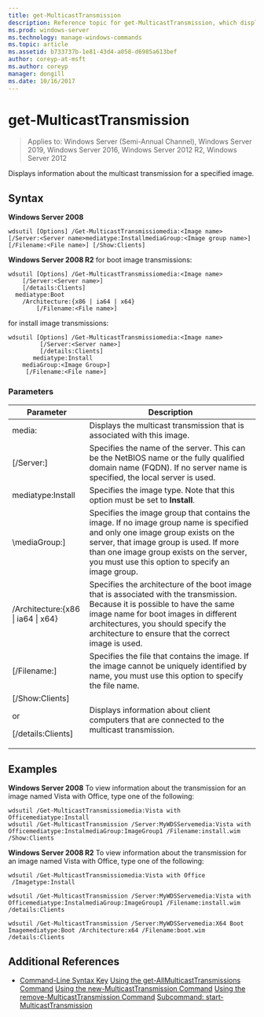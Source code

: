 ```yaml
---
title: get-MulticastTransmission
description: Reference topic for get-MulticastTransmission, which displays information about the multicast transmission for a specified image.
ms.prod: windows-server
ms.technology: manage-windows-commands
ms.topic: article
ms.assetid: b733737b-1e81-43d4-a058-d6985a613bef
author: coreyp-at-msft
ms.author: coreyp
manager: dongill
ms.date: 10/16/2017
---
```

# get-MulticastTransmission

> Applies to: Windows Server (Semi-Annual Channel), Windows Server 2019, Windows Server 2016, Windows Server 2012 R2, Windows Server 2012

Displays information about the multicast transmission for a specified image.

## Syntax
**Windows Server 2008**
```
wdsutil [Options] /Get-MulticastTransmissiomedia:<Image name> [/Server:<Server name>mediatype:InstallmediaGroup:<Image group name>] 
[/Filename:<File name>] [/Show:Clients]
```
**Windows Server 2008 R2**
for boot image transmissions:
```
wdsutil [Options] /Get-MulticastTransmissiomedia:<Image name>
    [/Server:<Server name>]
    [/details:Clients]
  mediatype:Boot
    /Architecture:{x86 | ia64 | x64}
        [/Filename:<File name>]
```
for install image transmissions:
```
wdsutil [Options] /Get-MulticastTransmissiomedia:<Image name>
         [/Server:<Server name>]
         [/details:Clients]
       mediatype:Install
    mediaGroup:<Image Group>]
     [/Filename:<File name>]
```
### Parameters
|Parameter|Description|
|-------|--------|
media:<Image name>|Displays the multicast transmission that is associated with this image.|
|[/Server:<Server name>]|Specifies the name of the server. This can be the NetBIOS name or the fully qualified domain name (FQDN). If no server name is specified, the local server is used.|
mediatype:Install|Specifies the image type. Note that this option must be set to **Install**.|
|\mediaGroup:<Image group name>]|Specifies the image group that contains the image. If no image group name is specified and only one image group exists on the server, that image group is used. If more than one image group exists on the server, you must use this option to specify an image group.|
|/Architecture:{x86 &#124; ia64 &#124; x64}|Specifies the architecture of the boot image that is associated with the transmission. Because it is possible to have the same image name for boot images in different architectures, you should specify the architecture to ensure                                   that the correct image is used.|
|[/Filename:<File name>]|Specifies the file that contains the image. If the image cannot be uniquely identified by name, you must use this option to specify the file name.|
|[/Show:Clients]<p>or<p>[/details:Clients]|Displays information about client computers that are connected to the multicast transmission.|
## Examples
**Windows Server 2008**
To view information about the transmission for an image named  Vista with Office, type one of the following:
```
wdsutil /Get-MulticastTransmissiomedia:Vista with Officemediatype:Install
wdsutil /Get-MulticastTransmission /Server:MyWDSServemedia:Vista with Officemediatype:InstalmediaGroup:ImageGroup1 /Filename:install.wim /Show:Clients
```
**Windows Server 2008 R2**
To view information about the transmission for an image named  Vista with Office, type one of the following:
```
wdsutil /Get-MulticastTransmissiomedia:Vista with Office
 /Imagetype:Install
```
```
wdsutil /Get-MulticastTransmission /Server:MyWDSServemedia:Vista with Officemediatype:InstalmediaGroup:ImageGroup1 /Filename:install.wim /details:Clients
```
```
wdsutil /Get-MulticastTransmission /Server:MyWDSServemedia:X64 Boot Imagemediatype:Boot /Architecture:x64 /Filename:boot.wim /details:Clients
```
## Additional References
- [Command-Line Syntax Key](command-line-syntax-key.md)
[Using the get-AllMulticastTransmissions Command](using-the-get-allmulticasttransmissions-command.md)
[Using the new-MulticastTransmission Command](using-the-new-multicasttransmission-command.md)
[Using the remove-MulticastTransmission Command](using-the-remove-multicasttransmission-command.md)
[Subcommand: start-MulticastTransmission](subcommand-start-multicasttransmission.md)
